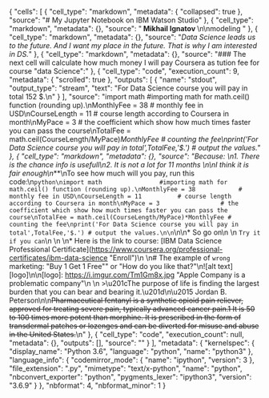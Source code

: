 {
    "cells": [
        {
            "cell_type": "markdown",
            "metadata": {
                "collapsed": true
            },
            "source": "# My Jupyter Notebook on IBM Watson Studio"
        },
        {
            "cell_type": "markdown",
            "metadata": {},
            "source": "<b> Mikhail Ignatov </b> \n\nmodeling "
        },
        {
            "cell_type": "markdown",
            "metadata": {},
            "source": "_Data Science leads us to the future. And I want my place in the future. That is why I am interested in DS._"
        },
        {
            "cell_type": "markdown",
            "metadata": {},
            "source": "### The next cell will calculate how much money I will pay Coursera as tution fee for course  \"data Science\":"
        },
        {
            "cell_type": "code",
            "execution_count": 9,
            "metadata": {
                "scrolled": true
            },
            "outputs": [
                {
                    "name": "stdout",
                    "output_type": "stream",
                    "text": "For Data Science course you will pay in total 152 $.\n"
                }
            ],
            "source": "import math                #importing math for math.ceil() function (rounding up).\nMonthlyFee = 38            # monthly fee in USD\nCourseLength = 11          # course length according to Coursera in month\nMyPace = 3                 # the coefficient which show how much times faster you can pass the course\nTotalFee = math.ceil(CourseLength/MyPace)*MonthlyFee # counting the fee\nprint('For Data Science course you will pay in total',TotalFee,'$.') # output the values."
        },
        {
            "cell_type": "markdown",
            "metadata": {},
            "source": "Because: \n1. There is the chance info is usefull\n2. It is not a lot for 11 months \n\nI think it is fair enough\n***\nTo see how much will you pay, run this code:\n```python\nimport math                #importing math for math.ceil() function (rounding up).\nMonthlyFee = 38            # monthly fee in USD\nCourseLength = 11          # course length according to Coursera in month\nMyPace = 3                 # the coefficient which show how much times faster you can pass the course\nTotalFee = math.ceil(CourseLength/MyPace)*MonthlyFee # counting the fee\nprint('For Data Science course you will pay in total',TotalFee,'$.') # output the values.\n\n```\n\n* So go on\n   \n   `Try it if you can`\n   \n   \n* Here is the link to course: [IBM Data Science Professional Certificate](https://www.coursera.org/professional-certificates/ibm-data-science \"Enroll\")\n  \n# The example of `wrong` marketing:  \"Buy 1 Get 1 Free"\" or \"How do you like that?\"\n![alt text][logo]\n\n[logo]: https://i.imgur.com/Tm1Gm8x.jpg \"Apple Company is a problematic company\"\n   \n   >\u201cThe purpose of life is finding the largest burden that you can bear and bearing it.\u201d\n\u2015 Jordan B. Peterson\n\n~~Pharmaceutical fentanyl is a synthetic opioid pain reliever, approved for treating severe pain, typically advanced cancer pain.1 It is 50 to 100 times more potent than morphine. It is prescribed in the form of transdermal patches or lozenges and can be diverted for misuse and abuse in the United States.~~\n"
        },
        {
            "cell_type": "code",
            "execution_count": null,
            "metadata": {},
            "outputs": [],
            "source": ""
        }
    ],
    "metadata": {
        "kernelspec": {
            "display_name": "Python 3.6",
            "language": "python",
            "name": "python3"
        },
        "language_info": {
            "codemirror_mode": {
                "name": "ipython",
                "version": 3
            },
            "file_extension": ".py",
            "mimetype": "text/x-python",
            "name": "python",
            "nbconvert_exporter": "python",
            "pygments_lexer": "ipython3",
            "version": "3.6.9"
        }
    },
    "nbformat": 4,
    "nbformat_minor": 1
}
